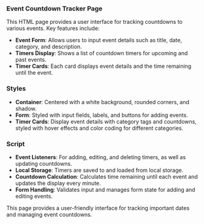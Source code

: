 ### Event Countdown Tracker Page

This HTML page provides a user interface for tracking countdowns to various events. Key features include:

- **Event Form**: Allows users to input event details such as title, date, category, and description.
- **Timers Display**: Shows a list of countdown timers for upcoming and past events.
- **Timer Cards**: Each card displays event details and the time remaining until the event.

### Styles

- **Container**: Centered with a white background, rounded corners, and shadow.
- **Form**: Styled with input fields, labels, and buttons for adding events.
- **Timer Cards**: Display event details with category tags and countdowns, styled with hover effects and color coding for different categories.

### Script

- **Event Listeners**: For adding, editing, and deleting timers, as well as updating countdowns.
- **Local Storage**: Timers are saved to and loaded from local storage.
- **Countdown Calculation**: Calculates time remaining until each event and updates the display every minute.
- **Form Handling**: Validates input and manages form state for adding and editing events.

This page provides a user-friendly interface for tracking important dates and managing event countdowns.